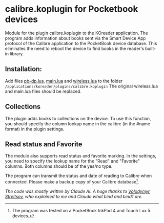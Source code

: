 # calibre.koplugin for Pocketbook devices
Module for the plugin calibre.koplugin to the KOreader application. The program adds information about books sent via the Smart Device App protocol of the Calibre application to the PocketBook device database. This eliminates the need to reboot the device to find books in the reader's built-in library.

## Installation:
Add files [pb-dp.lua](calibre.koplugin/pb-db.lua), [main.lua](calibre.koplugin/main.lua) and [wireless.lua](calibre.koplugin/wireless.lua) to the folder `/applications/koreader/plugins/calibre.koplugin`
The original wireless.lua and main.lua files should be replaced.

## Collections
The plugin adds books to collections on the device. To use this function, you should specify the column lookup name in the calibre (in the #name format) in the plugin settings.

## Read status and Favorite
The module also supports read status and favorite marking. In the settings, you need to specify the lookup name for the "Read" and "Favorite" columns. Both columns should be of the yes/no type.

The program can transmit the status and date of reading to Calibre when connected. Please make a backup copy of your Calibre database[^1].
[^1]: The program was tested on a PocketBook InkPad 4 and Touch Lux 5 devices.

*The code was mostly written by Claude AI. A huge thanks to [Volodymyr Streltsov](https://github.com/VolodymyrStreltsov), who explained to me and Claude what bind and bind1 are.*

